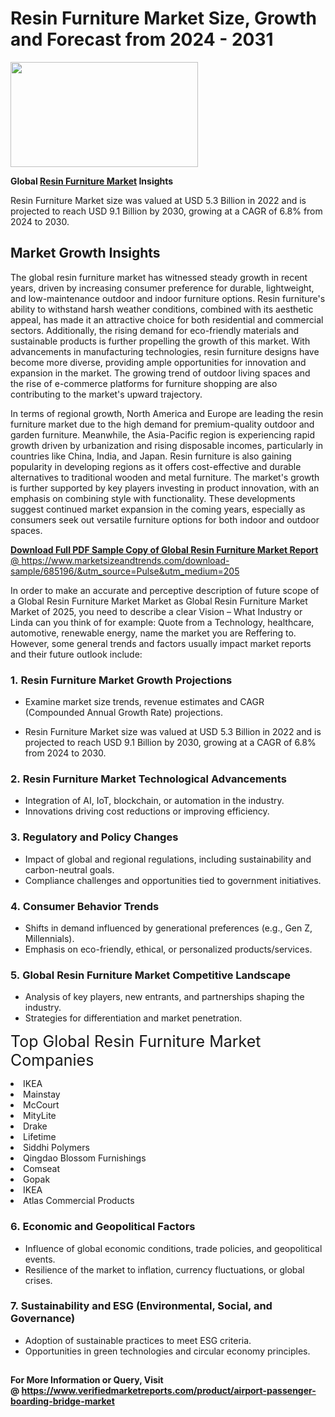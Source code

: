 <H1>Resin Furniture Market Size, Growth and Forecast from 2024 - 2031</H1><img class="aligncenter size-medium wp-image-584254" src="https://thirdeyenews.in/wp-content/uploads/2024/09/Global-Market-Research-300x168.jpeg" alt="" width="300" height="168" /><p><strong>Global&nbsp;<a href="https://www.marketsizeandtrends.com/download-sample/685196/&amp;utm_source=Pulse&amp;utm_medium=205">Resin Furniture Market</a> Insights</strong></p><p>Resin Furniture Market size was valued at USD 5.3 Billion in 2022 and is projected to reach USD 9.1 Billion by 2030, growing at a CAGR of 6.8% from 2024 to 2030.</p><p><h2>Market Growth Insights</h2> <p>The global resin furniture market has witnessed steady growth in recent years, driven by increasing consumer preference for durable, lightweight, and low-maintenance outdoor and indoor furniture options. Resin furniture's ability to withstand harsh weather conditions, combined with its aesthetic appeal, has made it an attractive choice for both residential and commercial sectors. Additionally, the rising demand for eco-friendly materials and sustainable products is further propelling the growth of this market. With advancements in manufacturing technologies, resin furniture designs have become more diverse, providing ample opportunities for innovation and expansion in the market. The growing trend of outdoor living spaces and the rise of e-commerce platforms for furniture shopping are also contributing to the market's upward trajectory. <a href="#"></a></p> <p>In terms of regional growth, North America and Europe are leading the resin furniture market due to the high demand for premium-quality outdoor and garden furniture. Meanwhile, the Asia-Pacific region is experiencing rapid growth driven by urbanization and rising disposable incomes, particularly in countries like China, India, and Japan. Resin furniture is also gaining popularity in developing regions as it offers cost-effective and durable alternatives to traditional wooden and metal furniture. The market's growth is further supported by key players investing in product innovation, with an emphasis on combining style with functionality. These developments suggest continued market expansion in the coming years, especially as consumers seek out versatile furniture options for both indoor and outdoor spaces. <a href="#"></p><p><span class=""><strong>Download Full PDF Sample Copy of Global Resin Furniture Market Report</strong> @ <a href="https://www.marketsizeandtrends.com/download-sample/685196/&amp;utm_source=Pulse&amp;utm_medium=205" target="_blank">https://www.marketsizeandtrends.com/download-sample/685196/&amp;utm_source=Pulse&amp;utm_medium=205</a></span></p><p>In order to make an accurate and perceptive description of future scope of a Global&nbsp;Resin Furniture Market Market as Global&nbsp;Resin Furniture Market Market of 2025, you need to describe a clear Vision &ndash; What Industry or Linda can you think of for example: Quote from a Technology, healthcare, automotive, renewable energy, name the market you are Reffering to. However, some general trends and factors usually impact market reports and their future outlook include:</p><h3>1.&nbsp;<strong>Resin Furniture Market Growth Projections</strong></h3><ul><li>Examine market size trends, revenue estimates and CAGR (Compounded Annual Growth Rate) projections.</li><li><p>Resin Furniture Market size was valued at USD 5.3 Billion in 2022 and is projected to reach USD 9.1 Billion by 2030, growing at a CAGR of 6.8% from 2024 to 2030.</p></li></ul><h3>2.&nbsp;<strong>Resin Furniture Market Technological Advancements</strong></h3><ul><li>Integration of AI, IoT, blockchain, or automation in the industry.</li><li>Innovations driving cost reductions or improving efficiency.</li></ul><h3>3.&nbsp;<strong>Regulatory and Policy Changes</strong></h3><ul><li>Impact of global and regional regulations, including sustainability and carbon-neutral goals.</li><li>Compliance challenges and opportunities tied to government initiatives.</li></ul><h3>4.&nbsp;<strong>Consumer Behavior Trends</strong></h3><ul><li>Shifts in demand influenced by generational preferences (e.g., Gen Z, Millennials).</li><li>Emphasis on eco-friendly, ethical, or personalized products/services.</li></ul><h3>5.&nbsp;<strong>Global Resin Furniture Market Competitive Landscape</strong></h3><ul><li>Analysis of key players, new entrants, and partnerships shaping the industry.</li><li>Strategies for differentiation and market penetration.</li></ul><p data-pm-slice="1 1 []"><span style="color: inherit; font-family: inherit; font-size: 25px;">Top Global Resin Furniture Market Companies</span></p><div class="" data-test-id=""><p><li>IKEA</li><li> Mainstay</li><li> McCourt</li><li> MityLite</li><li> Drake</li><li> Lifetime</li><li> Siddhi Polymers</li><li> Qingdao Blossom Furnishings</li><li> Comseat</li><li> Gopak</li><li> IKEA</li><li> Atlas Commercial Products</li></p></div><h3>6.&nbsp;<strong>Economic and Geopolitical Factors</strong></h3><ul><li>Influence of global economic conditions, trade policies, and geopolitical events.</li><li>Resilience of the market to inflation, currency fluctuations, or global crises.</li></ul><h3>7.&nbsp;<strong>Sustainability and ESG (Environmental, Social, and Governance)</strong></h3><ul><li>Adoption of sustainable practices to meet ESG criteria.</li><li>Opportunities in green technologies and circular economy principles.</li></ul><h2><strong style="font-size: 14px;">For More Information or Query, Visit @&nbsp;</strong><a style="background-color: #ffffff; font-size: 14px;" href="https://www.marketsizeandtrends.com/report/resin-furniture-market/" target="_blank">https://www.verifiedmarketreports.com/product/airport-passenger-boarding-bridge-market</a></h2>
